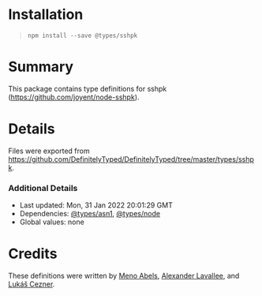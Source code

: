 # Installation
> `npm install --save @types/sshpk`

# Summary
This package contains type definitions for sshpk (https://github.com/joyent/node-sshpk).

# Details
Files were exported from https://github.com/DefinitelyTyped/DefinitelyTyped/tree/master/types/sshpk.

### Additional Details
 * Last updated: Mon, 31 Jan 2022 20:01:29 GMT
 * Dependencies: [@types/asn1](https://npmjs.com/package/@types/asn1), [@types/node](https://npmjs.com/package/@types/node)
 * Global values: none

# Credits
These definitions were written by [Meno Abels](https://github.com/mabels), [Alexander Lavallee](https://github.com/lavalleeale), and [Lukáš Cezner](https://github.com/coalzombik).
